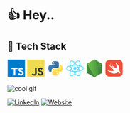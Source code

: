 # 👍 Hey..

## 👀 Tech Stack

<p>
  <img src="https://raw.githubusercontent.com/devicons/devicon/master/icons/typescript/typescript-original.svg" alt="typescript" width="40" height="40"/>
  <img src="https://raw.githubusercontent.com/devicons/devicon/master/icons/javascript/javascript-original.svg" alt="javascript" width="40" height="40"/>
  <img src="https://raw.githubusercontent.com/devicons/devicon/master/icons/python/python-original.svg" alt="python" width="40" height="40"/>
  <img src="https://raw.githubusercontent.com/devicons/devicon/master/icons/react/react-original.svg" alt="react" width="40" height="40"/>
  <img src="https://raw.githubusercontent.com/devicons/devicon/master/icons/nodejs/nodejs-original.svg" alt="nodejs" width="40" height="40"/>
  <img src="https://raw.githubusercontent.com/devicons/devicon/master/icons/swift/swift-original.svg" alt="swift" width="40" height="40"/>
</p>

<img src="https://media.giphy.com/media/v1.Y2lkPTc5MGI3NjExbXNuazlrM3NtMHNqaGh4eWt5c2w3MW4yejdqbjB3cHg3YnVhdThhaiZlcD12MV9naWZzX3NlYXJjaCZjdD1n/ckJF143W1gBS8Hk833/giphy.gif" alt="cool gif" width="300"/>

[![LinkedIn](https://img.shields.io/badge/LinkedIn-0077B5?style=for-the-badge&logo=linkedin&logoColor=white)](https://www.linkedin.com/in/aselimsertbas)
[![Website](https://img.shields.io/badge/Website-000000?style=for-the-badge&logo=google-chrome&logoColor=white)](https://www.selimsertbas.com)

